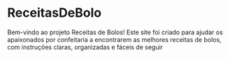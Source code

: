 # ReceitasDeBolo
Bem-vindo ao projeto Receitas de Bolos! Este site foi criado para ajudar os apaixonados por confeitaria a encontrarem as melhores receitas de bolos, com instruções claras, organizadas e fáceis de seguir
